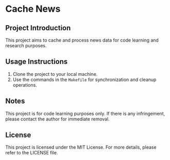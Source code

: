 # Cache News

## Project Introduction
This project aims to cache and process news data for code learning and research purposes.

## Usage Instructions
1. Clone the project to your local machine.
2. Use the commands in the `Makefile` for synchronization and cleanup operations.

## Notes
This project is for code learning purposes only. If there is any infringement, please contact the author for immediate removal.

## License
This project is licensed under the MIT License. For more details, please refer to the LICENSE file.